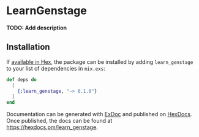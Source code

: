 # LearnGenstage

**TODO: Add description**

## Installation

If [available in Hex](https://hex.pm/docs/publish), the package can be installed
by adding `learn_genstage` to your list of dependencies in `mix.exs`:

```elixir
def deps do
  [
    {:learn_genstage, "~> 0.1.0"}
  ]
end
```

Documentation can be generated with [ExDoc](https://github.com/elixir-lang/ex_doc)
and published on [HexDocs](https://hexdocs.pm). Once published, the docs can
be found at <https://hexdocs.pm/learn_genstage>.

